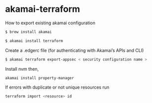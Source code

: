 # akamai-terraform
How to export existing akamai configuration
``` sh 
$ brew install akamai
```
``` sh 
$ akamai install terraform
```
Create a .edgerc file (for authenticating with Akamai’s APIs and CLI)
``` sh 
$ akamai terraform export-appsec < security configuration name >
```


Install nvm then,
``` sh 
akamai install property-manager
```

If errors with duplicate or not unique resources run
``` sh 
terraform import <resource> id
```